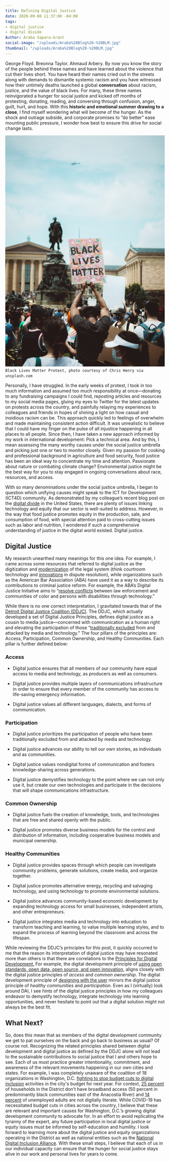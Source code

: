 ```yaml
---
title: Defining Digital Justice
date: 2020-09-08 11:37:00 -04:00
tags:
- digital justice
- digital divide
Author: Araba Sapara-Grant
social-image: "/uploads/Araba%20Blog%20-%20BLM.jpg"
thumbnail: "/uploads/Araba%20Blog%20-%20BLM.jpg"
---
```


George Floyd. Breonna Taylor. Ahmaud Arbery. By now you know the story of the people behind these names and have learned about the violence that cut their lives short. You have heard their names cried out in the streets along with demands to dismantle systemic racism and you have witnessed how their untimely deaths launched a global **conversation** about racism, justice, and the value of black lives. For many, these three names reinvigorated a hunger for social justice and kicked off months of protesting, donating, reading, and conversing through confusion, anger, guilt, hurt, and hope. With this **historic and emotional summer drawing to a close**, I find myself wondering what will become of the hunger. As the shock and outrage subside, and corporate promises to “do better” ease mounting public pressure, I wonder how best to ensure this drive for social change lasts.

<!--more-->

![Araba Blog - BLM.jpg](/uploads/Araba%20Blog%20-%20BLM.jpg)`Black Lives Matter Protest, photo courtesy of Chris Henry via unsplash.com`

Personally, I have struggled. In the early weeks of protest, I took in too much information and assumed too much responsibility at once—donating to any fundraising campaigns I could find, reposting articles and resources to my social media pages, gluing my eyes to Twitter for the latest updates on protests across the country, and painfully relaying my experiences to colleagues and friends in hopes of shining a light on how casual and insidious racism can be. This approach quickly led to feelings of overwhelm and made maintaining consistent action difficult. It was unrealistic to believe that I could have my finger on the pulse of all injustice happening in all places to all people. Since then, I have taken a new approach informed by my work in international development: Pick a technical area. And by this, I mean assessing the many worthy causes under the social justice umbrella and picking just one or two to monitor closely. Given my passion for cooking and professional background in agriculture and food security, food justice has been an ideal way to concentrate my time and attention. Passionate about nature or combating climate change? Environmental justice might be the best way for you to stay engaged in ongoing conversations about race, resources, and access.

With so many denominations under the social justice umbrella, I began to question which unifying causes might speak to the ICT for Development (ICT4D) community. As demonstrated by my colleague’s recent blog post on the [digital divide](https://dai-global-digital.com/covid-19.html) in the United States, there are plenty of issues linking technology and equity that our sector is well-suited to address. However, in the way that food justice promotes equity in the production, sale, and consumption of food, with special attention paid to cross-cutting issues such as labor and nutrition, I wondered if such a comprehensive understanding of justice in the digital world existed. Digital justice.

## Digital Justice

My research unearthed many meanings for this one idea. For example, I came across some resources that referred to digital justice as the digitization and [modernization](https://onlinelibrary.wiley.com/doi/abs/10.1111/1468-2230.12300) of the legal system (think courtroom technology and [innovations](https://papers.ssrn.com/sol3/papers.cfm?abstract_id=3508311) in dispute resolution), while organizations such as the American Bar Association (ABA) have used it as a way to describe its contributions to criminal justice reform. For example, the ABA’s Digital Justice Initiative aims to “[resolve conflicts](https://www.americanbar.org/groups/diversity/racial_ethnic_justice/projects/digital-justice-initiative/) between law enforcement and communities of color and persons with disabilities through technology.”

While there is no one correct interpretation, I gravitated towards that of the [Detroit Digital Justice Coalition (DDJC)](http://detroitdjc.org/about/story/). The DDJC, which actually developed a set of Digital Justice Principles, defines digital justice as a cousin to media justice—concerned with communication as a human right and elevating the participation of those “[traditionally excluded](https://nfcb.org/basics-of-digital-justice/) from and attacked by media and technology." The four pillars of the principles are: Access, Participation, Common Ownership, and Healthy Communities. Each pillar is further defined below:

### Access

* Digital justice ensures that all members of our community have equal access to media and technology, as producers as well as consumers.

* Digital justice provides multiple layers of communications infrastructure in order to ensure that every member of the community has access to life-saving emergency information.

* Digital justice values all different languages, dialects, and forms of communication.

### Participation

* Digital justice prioritizes the participation of people who have been traditionally excluded from and attacked by media and technology.

* Digital justice advances our ability to tell our own stories, as individuals and as communities.

* Digital justice values nondigital forms of communication and fosters knowledge-sharing across generations.

* Digital justice demystifies technology to the point where we can not only use it, but create our own technologies and participate in the decisions that will shape communications infrastructure.

### Common Ownership

* Digital justice fuels the creation of knowledge, tools, and technologies that are free and shared openly with the public.

* Digital justice promotes diverse business models for the control and distribution of information, including cooperative business models and municipal ownership.

### Healthy Communities

* Digital justice provides spaces through which people can investigate community problems, generate solutions, create media, and organize together.

* Digital justice promotes alternative energy, recycling and salvaging technology, and using technology to promote environmental solutions.

* Digital justice advances community-based economic development by expanding technology access for small businesses, independent artists, and other entrepreneurs.

* Digital justice integrates media and technology into education to transform teaching and learning, to value multiple learning styles, and to expand the process of learning beyond the classroom and across the lifespan.

While reviewing the DDJC’s principles for this post, it quickly occurred to me that the reason its interpretation of digital justice may have resonated more than others is that there are correlations to the [Principles for Digital Development.](https://digitalprinciples.org/) For example, the digital development principle of [using open standards, open data, open source, and open innovation](https://digitalprinciples.org/principle/use-open-standards-open-data-open-source-and-open-innovation/), aligns closely with the digital justice principles of *access* and *common ownership*. The digital development principle of [designing with the user](https://digitalprinciples.org/principle/design-with-the-user/) mirrors the digital justice principle of *healthy communities* and *participation*. Even as I (virtually) look around DAI, I see hints of the digital justice principles in how my colleagues endeavor to demystify technology, integrate technology into learning opportunities, and never hesitate to point out that a digital solution might not always be the best fit.

## What Next?

So, does this mean that as members of the digital development community we get to pat ourselves on the back and go back to business as usual? Of course not. Recognizing the related principles shared between digital development and digital justice as defined by the DDJC alone will not lead to the sustainable contributions to social justice that I and others hope to see. Each of us must practice greater intentionality, commitment, and awareness of the relevant movements happening in our own cities and states. For example, I was completely unaware of the coalition of 18 organizations in Washington, D.C. [fighting to stop budget cuts to digital inclusion](https://byteback.org/an-open-letter-to-dc-on-digital-equity-from-18-orgs/) activities in the city's budget for next year. For context, [25 percent](https://connect.dc.gov/page/fact-sheet) of households in the District don’t have broadband access (50 percent in predominantly black communities east of the Anacostia River) and [14 percent](https://nces.ed.gov/pubs2018/2018161.pdf) of unemployed adults are not digitally literate. While COVID-19 has necessitated budget cuts in cities across the country, I believe that these are relevant and important causes for Washington, D.C.’s growing digital development community to advocate for. In an effort to avoid replicating the tyranny of the expert, any future participation in local digital justice or equity issues must be informed by self-education and humility. I look forward to learning more about the digital justice and equity organizations operating in the District as well as national entities such as the [National Digital Inclusion Alliance](https://www.digitalinclusion.org/). With these small steps, I believe that each of us in our individual capacity can ensure that the hunger for social justice stays alive in our work and personal lives for years to come.